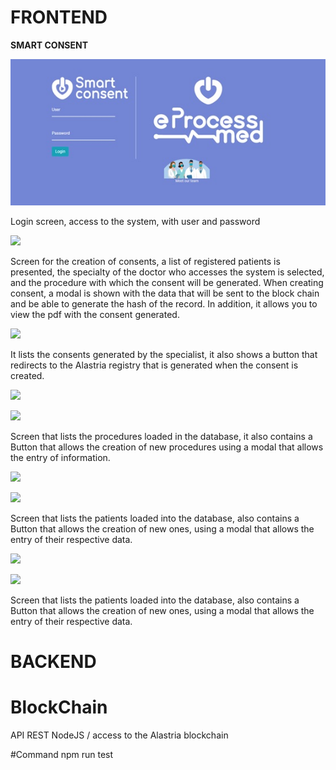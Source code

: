# FRONTEND
**SMART CONSENT**

![](./smart-consent/src/assets/img/1.jpg)

Login screen, access to the system, with user and password

![](RackMultipart20210104-4-s0gaxu_html_2117c43df7a5ea6d.png)

Screen for the creation of consents, a list of registered patients is presented, the specialty of the doctor who accesses the system is selected, and the procedure with which the consent will be generated. When creating consent, a modal is shown with the data that will be sent to the block chain and be able to generate the hash of the record. In addition, it allows you to view the pdf with the consent generated.

![](RackMultipart20210104-4-s0gaxu_html_5ace34fbde214473.png)

It lists the consents generated by the specialist, it also shows a button that redirects to the Alastria registry that is generated when the consent is created.

![](RackMultipart20210104-4-s0gaxu_html_d2c4f1ee1db041fe.png)

![](RackMultipart20210104-4-s0gaxu_html_af557994c26629f1.png)

Screen that lists the procedures loaded in the database, it also contains a Button that allows the creation of new procedures using a modal that allows the entry of information.

![](RackMultipart20210104-4-s0gaxu_html_a0441cf9f7c426c6.png)

![](RackMultipart20210104-4-s0gaxu_html_150b5971d966f3d2.png)

Screen that lists the patients loaded into the database, also contains a Button that allows the creation of new ones, using a modal that allows the entry of their respective data.

![](RackMultipart20210104-4-s0gaxu_html_81a5a069f477a4fe.png)

![](RackMultipart20210104-4-s0gaxu_html_676cc4072cc77336.png)

Screen that lists the patients loaded into the database, also contains a Button that allows the creation of new ones, using a modal that allows the entry of their respective data.
# BACKEND

# BlockChain
  API REST NodeJS  / 
  access to the Alastria blockchain

#Command
  npm run test
